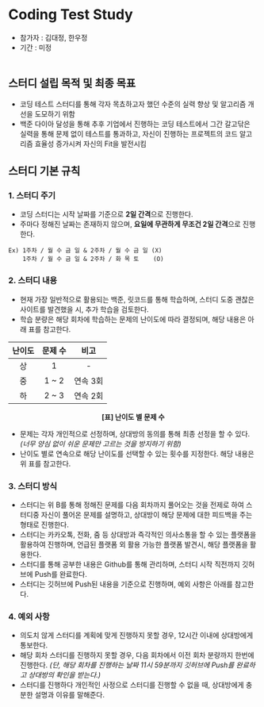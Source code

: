 # Coding Test Study
 - 참가자 : 김대정, 한우정
 - 기간 : 미정
<br></br>
## 스터디 설립 목적 및 최종 목표
 - 코딩 테스트 스터디를 통해 각자 목쵸하고자 했던 수준의 실력 향상 및 알고리즘 개선을 도모하기 위함
 - 백준 다이아 달성을 통해 추후 기업에서 진행하는 코딩 테스트에서 그간 갈고닦은 실력을 통해 문제 없이 테스트를 통과하고, 자신이 진행하는 프로젝트의 코드 알고리즘 효율성 증가시켜 자신의 Fit을 발전시킴

## 스터디 기본 규칙
 ### 1. 스터디 주기
  - 코딩 스터디는 시작 날짜를 기준으로 **2일 간격**으로 진행한다.
  - 주마다 정해진 날짜는 존재하지 않으며, **요일에 무관하게 무조건 2일 간격**으로 진행한다. 
  ```
  Ex) 1주차 / 월 수 금 일 & 2주차 / 월 수 금 일 (X)
      1주차 / 월 수 금 일 & 2주차 / 화 목 토    (O)
  ```
  
 ### 2. 스터디 내용
   - 현재 가장 일반적으로 활용되는 백준, 릿코드를 통해 학습하며, 스터디 도중 괜찮은 사이트를 발견했을 시, 추가 학습을 검토한다.
   - 학습 분량은 해당 회차에 학습하는 문제의 난이도에 따라 결정되며, 해당 내용은 아래 표를 참고한다.

<div align=center> 
  
| 난이도 | 문제 수 | 비고 |
| :--------: | :--------: | :--------: |
| 상 | 1 | - |
| 중 | 1 ~ 2 | 연속 3회 |
| 하 | 2 ~ 3 | 연속 2회 |
  
**[표] 난이도 별 문제 수**
  
</div>

  - 문제는 각자 개인적으로 선정하며, 상대방의 동의를 통해 최종 선정을 할 수 있다. *(너무 양심 없이 쉬운 문제만 고르는 것을 방지하기 위함)*
  - 난이도 별로 연속으로 해당 난이도를 선택할 수 있는 횟수를 지정한다. 해당 내용은 위 표를 참고한다.

### 3. 스터디 방식
 - 스터디는 위 B를 통해 정해진 문제를 다음 회차까지 풀어오는 것을 전제로 하여 스터디중 자신이 풀어온 문제를 설명하고, 상대방이 해당 문제에 대한 피드백을 주는 형태로 진행한다.
 - 스터디는 카카오톡, 전화, 줌 등 상대방과 즉각적인 의사소통을 할 수 있는 플랫폼을 활용하여 진행하며, 언급된 플랫폼 외 활용 가능한 플랫폼 발견시, 해당 플랫폼을 활용한다.
 - 스터디를 통해 공부한 내용은 Github를 통해 관리하며, 스터디 시작 직전까지 깃허브에 Push를 완료한다.
 - 스터디는 깃허브에 Push된 내용을 기준으로 진행하며, 예외 사항은 아래를 참고한다.

### 4. 예외 사항
 - 의도치 않게 스터디를 계획에 맞게 진행하지 못할 경우, 12시간 이내에 상대방에게 통보한다.
 - 해당 회차 스터디를 진행하지 못할 경우, 다음 회차에서 이전 회차 분량까지 한번에 진행한다. *(단, 해당 회차를 진행하는 날짜 11시 59분까지 깃허브에 Push를 완료하고 상대방의 확인을 받는다.)*
 - 스터디를 진행하다 개인적인 사정으로 스터디를 진행할 수 없을 때, 상대방에게 충분한 설명과 이유를 말해준다.
